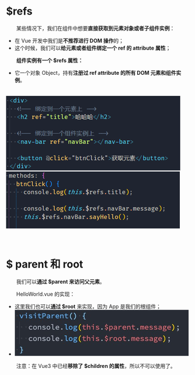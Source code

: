 # $refs

　　某些情况下，我们在组件中想要**直接获取到元素对象或者子组件实例**：

* 在 Vue 开发中我们是**不推荐进行 DOM 操作**的；
* 这个时候，我们可以**给元素或者组件绑定一个 ref 的 attribute 属性**；

　　**组件实例有一个 $refs 属性：**

* 它一个对象 Object，持有**注册过 ref attribute 的所有 DOM 元素和组件实例**。

　　![image.png](assets/image-20211129135152-ii299l8.png)![image.png](assets/image-20211119154114-35mr7dj.png)

　　

# $ parent 和 root

　　我们可以**通过 $parent 来访问父元素**。

　　HelloWorld.vue 的实现：

* 这里我们也可以**通过 $root** 来实现，因为 App 是我们的根组件；
* ![image.png](assets/image-20211129135207-jka3tew.png)

　　注意：在 Vue3 中已经**移除了 $children 的属性**，所以不可以使用了。

　　
